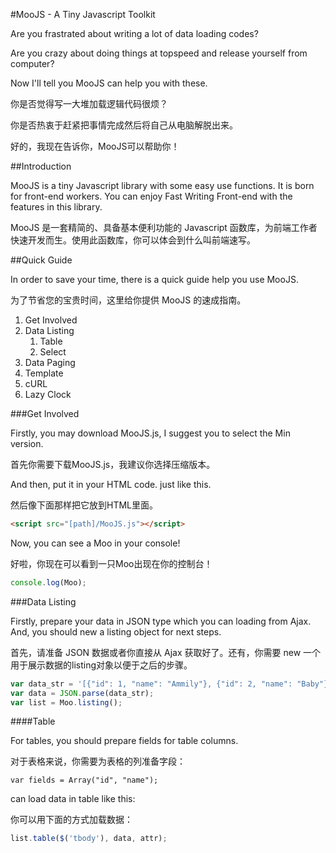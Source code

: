 #MooJS - A Tiny Javascript Toolkit

Are you frastrated about writing a lot of data loading codes?

Are you crazy about doing things at topspeed and release yourself from computer?

Now I'll tell you MooJS can help you with these.

你是否觉得写一大堆加载逻辑代码很烦？

你是否热衷于赶紧把事情完成然后将自己从电脑解脱出来。

好的，我现在告诉你，MooJS可以帮助你！

##Introduction

MooJS is a tiny Javascript library with some easy use functions. It is born for front-end workers. You can enjoy Fast Writing Front-end with the features in this library.

MooJS 是一套精简的、具备基本便利功能的 Javascript 函数库，为前端工作者快速开发而生。使用此函数库，你可以体会到什么叫前端速写。

##Quick Guide 

In order to save your time, there is a quick guide help you use MooJS.

为了节省您的宝贵时间，这里给你提供 MooJS 的速成指南。

1. Get Involved
2. Data Listing
   1. Table
   2. Select
3. Data Paging
4. Template
5. cURL
6. Lazy Clock

###Get Involved

Firstly, you may download MooJS.js, I suggest you to select the Min version.

首先你需要下载MooJS.js，我建议你选择压缩版本。

And then, put it in your HTML code. just like this.

然后像下面那样把它放到HTML里面。

```html
<script src="[path]/MooJS.js"></script>
```

Now, you can see a Moo in your console!

好啦，你现在可以看到一只Moo出现在你的控制台！

```javascript
console.log(Moo);
```

###Data Listing

Firstly, prepare your data in JSON type which you can loading from Ajax. And, you should new a listing object for next steps.

首先，请准备 JSON 数据或者你直接从 Ajax 获取好了。还有，你需要 new 一个用于展示数据的listing对象以便于之后的步骤。

```javascript
var data_str = '[{"id": 1, "name": "Ammily"}, {"id": 2, "name": "Baby"}]';
var data = JSON.parse(data_str);
var list = Moo.listing();
```

####Table

For tables, you should prepare fields for table columns.

对于表格来说，你需要为表格的列准备字段：

```
var fields = Array("id", "name");
```

 can load data in table like this:

你可以用下面的方式加载数据：

```javascript
list.table($('tbody'), data, attr);
```

